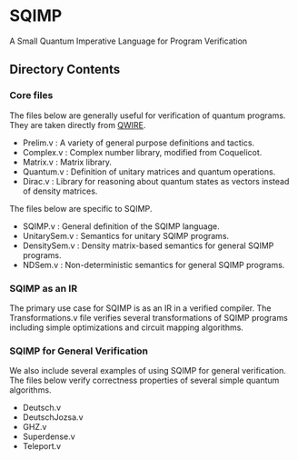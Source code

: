 # SQIMP
A Small Quantum Imperative Language for Program Verification

## Directory Contents

### Core files

The files below are generally useful for verification of quantum programs. They are taken directly from [QWIRE](https://github.com/inQWIRE/QWIRE).

- Prelim.v : A variety of general purpose definitions and tactics.
- Complex.v : Complex number library, modified from Coquelicot.
- Matrix.v : Matrix library.
- Quantum.v : Definition of unitary matrices and quantum operations.
- Dirac.v : Library for reasoning about quantum states as vectors instead of density matrices.

The files below are specific to SQIMP.

- SQIMP.v : General definition of the SQIMP language.
- UnitarySem.v : Semantics for unitary SQIMP programs.
- DensitySem.v : Density matrix-based semantics for general SQIMP programs.
- NDSem.v : Non-deterministic semantics for general SQIMP programs.

### SQIMP as an IR

The primary use case for SQIMP is as an IR in a verified compiler. The Transformations.v file verifies several transformations of SQIMP programs including simple optimizations and circuit mapping algorithms.

### SQIMP for General Verification

We also include several examples of using SQIMP for general verification. The files below verify correctness properties of several simple quantum algorithms.

- Deutsch.v    
- DeutschJozsa.v
- GHZ.v
- Superdense.v
- Teleport.v    
